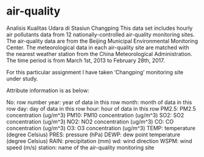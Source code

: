 # air-quality
Analisis Kualitas Udara di Stasiun Changping
This data set includes hourly air pollutants data from 12 nationally-controlled air-quality monitoring sites. The air-quality data are from the Beijing Municipal Environmental Monitoring Center. The meteorological data in each air-quality site are matched with the nearest weather station from the China Meteorological Administration. The time period is from March 1st, 2013 to February 28th, 2017.

For this particular assignment I have taken ‘Changping’ monitoring site under study.

Attribute information is as below:

No: row number
year: year of data in this row 
month: month of data in this row 
day: day of data in this row 
hour: hour of data in this row 
PM2.5: PM2.5 concentration (ug/m^3) 
PM10: PM10 concentration (ug/m^3) 
SO2: SO2 concentration (ug/m^3) 
NO2: NO2 concentration (ug/m^3) 
CO: CO concentration (ug/m^3) 
O3: O3 concentration (ug/m^3) 
TEMP: temperature (degree Celsius) 
PRES: pressure (hPa) 
DEWP: dew point temperature (degree Celsius) 
RAIN: precipitation (mm) 
wd: wind direction 
WSPM: wind speed (m/s) 
station: name of the air-quality monitoring site

